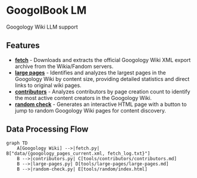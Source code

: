 # GoogolBook LM
Googology Wiki LLM support

## Features

- **[fetch](tools/fetch/README.md)** - Downloads and extracts the official Googology Wiki XML export archive from the Wikia/Fandom servers.
- **[large pages](tools/large-pages/README.md)** - Identifies and analyzes the largest pages in the Googology Wiki by content size, providing detailed statistics and direct links to original wiki pages.
- **[contributors](tools/contributors/README.md)** - Analyzes contributors by page creation count to identify the most active content creators in the Googology Wiki.
- **[random check](tools/random/README.md)** - Generates an interactive HTML page with a button to jump to random Googology Wiki pages for content discovery.

## Data Processing Flow

```mermaid
graph TD
    A[Googology Wiki] -->|fetch.py| B["data/{googology_pages_current.xml, fetch_log.txt}"]
    B -->|contributors.py| C[tools/contributors/contributors.md]
    B -->|large-pages.py| D[tools/large-pages/large-pages.md]
    B -->|random-check.py| E[tools/random/index.html]
```
